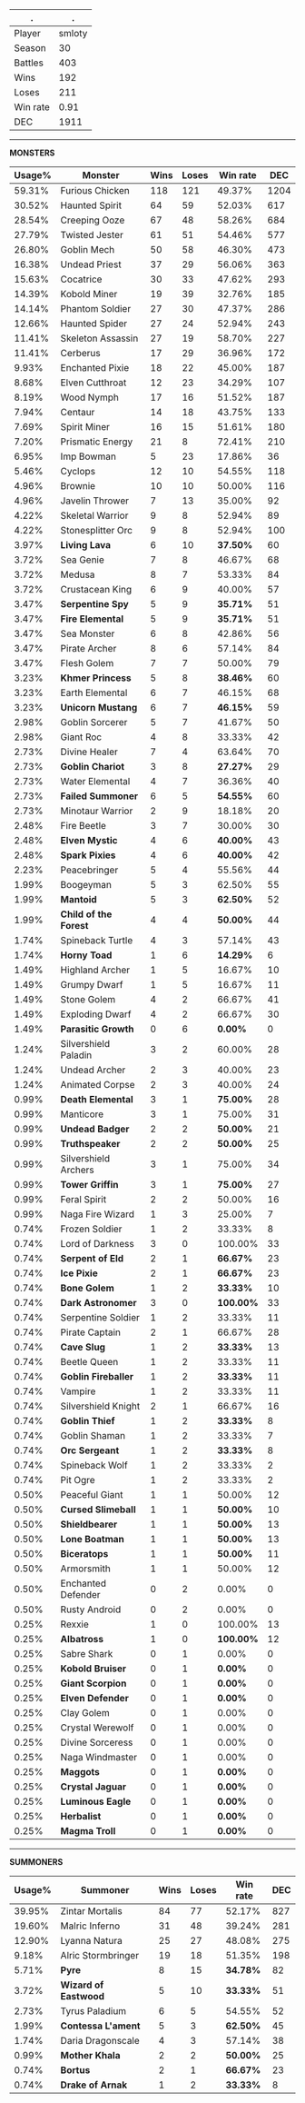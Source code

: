 .|.
|-|-
Player|smloty
Season|30
Battles|403
Wins|192
Loses|211
Win rate|0.91
DEC|1911

---
**MONSTERS**

Usage%|Monster|Wins|Loses|Win rate|DEC|
-|-|-|-|-|-|
59.31%|Furious Chicken|118|121|49.37%|1204|
30.52%|Haunted Spirit|64|59|52.03%|617|
28.54%|Creeping Ooze|67|48|58.26%|684|
27.79%|Twisted Jester|61|51|54.46%|577|
26.80%|Goblin Mech|50|58|46.30%|473|
16.38%|Undead Priest|37|29|56.06%|363|
15.63%|Cocatrice|30|33|47.62%|293|
14.39%|Kobold Miner|19|39|32.76%|185|
14.14%|Phantom Soldier|27|30|47.37%|286|
12.66%|Haunted Spider|27|24|52.94%|243|
11.41%|Skeleton Assassin|27|19|58.70%|227|
11.41%|Cerberus|17|29|36.96%|172|
9.93%|Enchanted Pixie|18|22|45.00%|187|
8.68%|Elven Cutthroat|12|23|34.29%|107|
8.19%|Wood Nymph|17|16|51.52%|187|
7.94%|Centaur|14|18|43.75%|133|
7.69%|Spirit Miner|16|15|51.61%|180|
7.20%|Prismatic Energy|21|8|72.41%|210|
6.95%|Imp Bowman|5|23|17.86%|36|
5.46%|Cyclops|12|10|54.55%|118|
4.96%|Brownie|10|10|50.00%|116|
4.96%|Javelin Thrower|7|13|35.00%|92|
4.22%|Skeletal Warrior|9|8|52.94%|89|
4.22%|Stonesplitter Orc|9|8|52.94%|100|
3.97%|**Living Lava**|6|10|**37.50%**|60|
3.72%|Sea Genie|7|8|46.67%|68|
3.72%|Medusa|8|7|53.33%|84|
3.72%|Crustacean King|6|9|40.00%|57|
3.47%|**Serpentine Spy**|5|9|**35.71%**|51|
3.47%|**Fire Elemental**|5|9|**35.71%**|51|
3.47%|Sea Monster|6|8|42.86%|56|
3.47%|Pirate Archer|8|6|57.14%|84|
3.47%|Flesh Golem|7|7|50.00%|79|
3.23%|**Khmer Princess**|5|8|**38.46%**|60|
3.23%|Earth Elemental|6|7|46.15%|68|
3.23%|**Unicorn Mustang**|6|7|**46.15%**|59|
2.98%|Goblin Sorcerer|5|7|41.67%|50|
2.98%|Giant Roc|4|8|33.33%|42|
2.73%|Divine Healer|7|4|63.64%|70|
2.73%|**Goblin Chariot**|3|8|**27.27%**|29|
2.73%|Water Elemental|4|7|36.36%|40|
2.73%|**Failed Summoner**|6|5|**54.55%**|60|
2.73%|Minotaur Warrior|2|9|18.18%|20|
2.48%|Fire Beetle|3|7|30.00%|30|
2.48%|**Elven Mystic**|4|6|**40.00%**|43|
2.48%|**Spark Pixies**|4|6|**40.00%**|42|
2.23%|Peacebringer|5|4|55.56%|44|
1.99%|Boogeyman|5|3|62.50%|55|
1.99%|**Mantoid**|5|3|**62.50%**|52|
1.99%|**Child of the Forest**|4|4|**50.00%**|44|
1.74%|Spineback Turtle|4|3|57.14%|43|
1.74%|**Horny Toad**|1|6|**14.29%**|6|
1.49%|Highland Archer|1|5|16.67%|10|
1.49%|Grumpy Dwarf|1|5|16.67%|11|
1.49%|Stone Golem|4|2|66.67%|41|
1.49%|Exploding Dwarf|4|2|66.67%|30|
1.49%|**Parasitic Growth**|0|6|**0.00%**|0|
1.24%|Silvershield Paladin|3|2|60.00%|28|
1.24%|Undead Archer|2|3|40.00%|23|
1.24%|Animated Corpse|2|3|40.00%|24|
0.99%|**Death Elemental**|3|1|**75.00%**|28|
0.99%|Manticore|3|1|75.00%|31|
0.99%|**Undead Badger**|2|2|**50.00%**|21|
0.99%|**Truthspeaker**|2|2|**50.00%**|25|
0.99%|Silvershield Archers|3|1|75.00%|34|
0.99%|**Tower Griffin**|3|1|**75.00%**|27|
0.99%|Feral Spirit|2|2|50.00%|16|
0.99%|Naga Fire Wizard|1|3|25.00%|7|
0.74%|Frozen Soldier|1|2|33.33%|8|
0.74%|Lord of Darkness|3|0|100.00%|33|
0.74%|**Serpent of Eld**|2|1|**66.67%**|23|
0.74%|**Ice Pixie**|2|1|**66.67%**|23|
0.74%|**Bone Golem**|1|2|**33.33%**|10|
0.74%|**Dark Astronomer**|3|0|**100.00%**|33|
0.74%|Serpentine Soldier|1|2|33.33%|11|
0.74%|Pirate Captain|2|1|66.67%|28|
0.74%|**Cave Slug**|1|2|**33.33%**|13|
0.74%|Beetle Queen|1|2|33.33%|11|
0.74%|**Goblin Fireballer**|1|2|**33.33%**|11|
0.74%|Vampire|1|2|33.33%|11|
0.74%|Silvershield Knight|2|1|66.67%|16|
0.74%|**Goblin Thief**|1|2|**33.33%**|8|
0.74%|Goblin Shaman|1|2|33.33%|7|
0.74%|**Orc Sergeant**|1|2|**33.33%**|8|
0.74%|Spineback Wolf|1|2|33.33%|2|
0.74%|Pit Ogre|1|2|33.33%|2|
0.50%|Peaceful Giant|1|1|50.00%|12|
0.50%|**Cursed Slimeball**|1|1|**50.00%**|10|
0.50%|**Shieldbearer**|1|1|**50.00%**|13|
0.50%|**Lone Boatman**|1|1|**50.00%**|13|
0.50%|**Biceratops**|1|1|**50.00%**|11|
0.50%|Armorsmith|1|1|50.00%|12|
0.50%|Enchanted Defender|0|2|0.00%|0|
0.50%|Rusty Android|0|2|0.00%|0|
0.25%|Rexxie|1|0|100.00%|13|
0.25%|**Albatross**|1|0|**100.00%**|12|
0.25%|Sabre Shark|0|1|0.00%|0|
0.25%|**Kobold Bruiser**|0|1|**0.00%**|0|
0.25%|**Giant Scorpion**|0|1|**0.00%**|0|
0.25%|**Elven Defender**|0|1|**0.00%**|0|
0.25%|Clay Golem|0|1|0.00%|0|
0.25%|Crystal Werewolf|0|1|0.00%|0|
0.25%|Divine Sorceress|0|1|0.00%|0|
0.25%|Naga Windmaster|0|1|0.00%|0|
0.25%|**Maggots**|0|1|**0.00%**|0|
0.25%|**Crystal Jaguar**|0|1|**0.00%**|0|
0.25%|**Luminous Eagle**|0|1|**0.00%**|0|
0.25%|**Herbalist**|0|1|**0.00%**|0|
0.25%|**Magma Troll**|0|1|**0.00%**|0|

---
**SUMMONERS**

Usage%|Summoner|Wins|Loses|Win rate|DEC|
-|-|-|-|-|-|
39.95%|Zintar Mortalis|84|77|52.17%|827|
19.60%|Malric Inferno|31|48|39.24%|281|
12.90%|Lyanna Natura|25|27|48.08%|275|
9.18%|Alric Stormbringer|19|18|51.35%|198|
5.71%|**Pyre**|8|15|**34.78%**|82|
3.72%|**Wizard of Eastwood**|5|10|**33.33%**|51|
2.73%|Tyrus Paladium|6|5|54.55%|52|
1.99%|**Contessa L'ament**|5|3|**62.50%**|45|
1.74%|Daria Dragonscale|4|3|57.14%|38|
0.99%|**Mother Khala**|2|2|**50.00%**|25|
0.74%|**Bortus**|2|1|**66.67%**|23|
0.74%|**Drake of Arnak**|1|2|**33.33%**|8|
